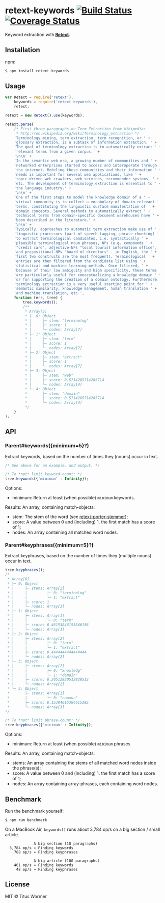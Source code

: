 # retext-keywords [![Build Status](https://img.shields.io/travis/wooorm/retext-keywords.svg?style=flat)](https://travis-ci.org/wooorm/retext-keywords) [![Coverage Status](https://img.shields.io/coveralls/wooorm/retext-keywords.svg?style=flat)](https://coveralls.io/r/wooorm/retext-keywords?branch=master)

Keyword extraction with **[Retext](https://github.com/wooorm/retext)**.

## Installation

npm:
```sh
$ npm install retext-keywords
```

## Usage

```js
var Retext = require('retext'),
    keywords = require('retext-keywords'),
    retext;

retext = new Retext().use(keywords);

retext.parse(
    /* First three paragraphs on Term Extraction from Wikipedia:
     * http://en.wikipedia.org/wiki/Terminology_extraction */
    'Terminology mining, term extraction, term recognition, or ' +
    'glossary extraction, is a subtask of information extraction. ' +
    'The goal of terminology extraction is to automatically extract ' +
    'relevant terms from a given corpus.' +
    '\n\n' +
    'In the semantic web era, a growing number of communities and ' +
    'networked enterprises started to access and interoperate through ' +
    'the internet. Modeling these communities and their information ' +
    'needs is important for several web applications, like ' +
    'topic-driven web crawlers, web services, recommender systems, ' +
    'etc. The development of terminology extraction is essential to ' +
    'the language industry.' +
    '\n\n' +
    'One of the first steps to model the knowledge domain of a ' +
    'virtual community is to collect a vocabulary of domain-relevant ' +
    'terms, constituting the linguistic surface manifestation of ' +
    'domain concepts. Several methods to automatically extract ' +
    'technical terms from domain-specific document warehouses have ' +
    'been described in the literature.' +
    '\n\n' +
    'Typically, approaches to automatic term extraction make use of ' +
    'linguistic processors (part of speech tagging, phrase chunking) ' +
    'to extract terminological candidates, i.e. syntactically ' +
    'plausible terminological noun phrases, NPs (e.g. compounds ' +
    '"credit card", adjective-NPs "local tourist information office", ' +
    'and prepositional-NPs "board of directors" - in English, the ' +
    'first two constructs are the most frequent). Terminological ' +
    'entries are then filtered from the candidate list using ' +
    'statistical and machine learning methods. Once filtered, ' +
    'because of their low ambiguity and high specificity, these terms ' +
    'are particularly useful for conceptualizing a knowledge domain ' +
    'or for supporting the creation of a domain ontology. Furthermore, ' +
    'terminology extraction is a very useful starting point for ' +
    'semantic similarity, knowledge management, human translation ' +
    'and machine translation, etc.',
    function (err, tree) {
        tree.keywords();
        /**
         * Array[5]
         * ├─ 0: Object
         * |     ├─ stem: "terminolog"
         * |     ├─ score: 1
         * |     └─ nodes: Array[7]
         * ├─ 1: Object
         * |     ├─ stem: "term"
         * |     ├─ score: 1
         * |     └─ nodes: Array[7]
         * ├─ 2: Object
         * |     ├─ stem: "extract"
         * |     ├─ score: 1
         * |     └─ nodes: Array[7]
         * ├─ 3: Object
         * |     ├─ stem: "web"
         * |     ├─ score: 0.5714285714285714
         * |     └─ nodes: Array[4]
         * └─ 4: Object
         *       ├─ stem: "domain"
         *       ├─ score: 0.5714285714285714
         *       └─ nodes: Array[4]
         */
    }
);
```

## API

### Parent#keywords({minimum=5}?)

Extract keywords, based on the number of times they (nouns) occur in text.

```js
/* See above for an example, and output. */

/* To *not* limit keyword-count: */
tree.keywords({'minimum' : Infinity});
```

Options:

- minimum: Return at least (when possible) `minimum` keywords.

Results: An array, containing match-objects:

- stem: The stem of the word (see [retext-porter-stemmer](https://github.com/wooorm/retext-porter-stemmer/));
- score: A value between 0 and (including) 1. the first match has a score of 1;
- nodes: An array containing all matched word nodes.

### Parent#keyphrases({minimum=5}?)

Extract keyphrases, based on the number of times they (multiple nouns) occur in text.

```js
tree.keyphrases();
/*
 * Array[6]
 * ├─ 0: Object
 * |     ├─ stems: Array[2]
 * |     |         ├─ 0: "terminolog"
 * |     |         └─ 1: "extract"
 * |     ├─ score: 1
 * |     └─ nodes: Array[3]
 * ├─ 1: Object
 * |     ├─ stems: Array[1]
 * |     |         └─ 0: "term"
 * |     ├─ score: 0.46153846153846156
 * |     └─ nodes: Array[3]
 * ├─ 2: Object
 * |     ├─ stems: Array[2]
 * |     |         ├─ 0: "term"
 * |     |         └─ 1: "extract"
 * |     ├─ score: 0.4444444444444444
 * |     └─ nodes: Array[2]
 * ├─ 3: Object
 * |     ├─ stems: Array[2]
 * |     |         ├─ 0: "knowledg"
 * |     |         └─ 1: "domain"
 * |     ├─ score: 0.20512820512820512
 * |     └─ nodes: Array[2]
 * └─ 5: Object
 *       ├─ stems: Array[1]
 *       |         └─ 0: "commun"
 *       ├─ score: 0.15384615384615385
 *       └─ nodes: Array[3]
*/

/* To *not* limit phrase-count: */
tree.keyphrases({'minimum' : Infinity});
```

Options:

- minimum: Return at least (when possible) `minimum` phrases.

Results: An array, containing match-objects:

- stems: An array containing the stems of all matched word nodes inside the phrase(s);
- score: A value between 0 and (including) 1. the first match has a score of 1;
- nodes: An array containing array-phrases, each containing word nodes.

## Benchmark

Run the benchmark yourself:

```sh
$ npm run benchmark
```

On a MacBook Air, `keywords()` runs about 3,784 op/s on a big section / small article.

```
             A big section (10 paragraphs)
  3,784 op/s » Finding keywords
    788 op/s » Finding keyphrases

             A big article (100 paragraphs)
    401 op/s » Finding keywords
     48 op/s » Finding keyphrases
```

## License

MIT © Titus Wormer

